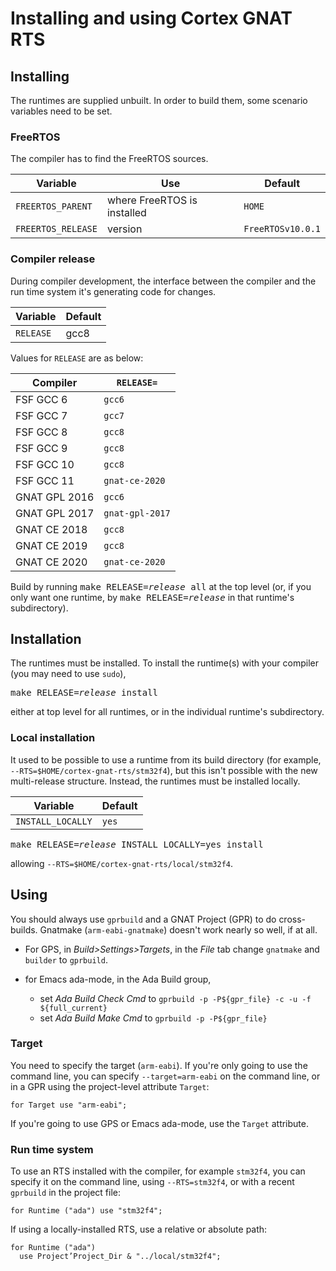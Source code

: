 # Installing and using Cortex GNAT RTS #

## Installing ##

The runtimes are supplied unbuilt. In order to build them, some scenario variables need to be set.

### FreeRTOS ###

The compiler has to find the FreeRTOS sources.

| Variable | Use | Default |
| ---------|-----|-------- |
| `FREERTOS_PARENT` | where FreeRTOS is installed | `HOME` |
| `FREERTOS_RELEASE` | version | `FreeRTOSv10.0.1` |

### Compiler release ###

During compiler development, the interface between the compiler and the run time system it's generating code for changes.

| Variable | Default |
| ---------|-------- |
| `RELEASE` | gcc8 |

Values for `RELEASE` are as below:

| Compiler | `RELEASE=` |
| ---------|------------ |
| FSF GCC 6 | `gcc6` |
| FSF GCC 7 | `gcc7` |
| FSF GCC 8 | `gcc8` |
| FSF GCC 9 | `gcc8` |
| FSF GCC 10 | `gcc8` |
| FSF GCC 11 | `gnat-ce-2020` |
| GNAT GPL 2016 | `gcc6` |
| GNAT GPL 2017 | `gnat-gpl-2017` |
| GNAT CE 2018 | `gcc8` |
| GNAT CE 2019 | `gcc8` |
| GNAT CE 2020 | `gnat-ce-2020` |

Build by running
<tt>make&nbsp;RELEASE=<i>release</i>&nbsp;all</tt> at the top level (or, if you only want one runtime, by <tt>make&nbsp;RELEASE=<i>release</i></tt> in that runtime's subdirectory).

## Installation ##

The runtimes must be installed. To install the runtime(s) with your compiler (you may need to use `sudo`),

<pre>
make RELEASE=<i>release</i> install
</pre>

either at top level for all runtimes, or in the individual runtime's subdirectory.

### Local installation ###

It used to be possible to use a runtime from its build directory (for example, `--RTS=$HOME/cortex-gnat-rts/stm32f4`), but this isn't possible with the new multi-release structure. Instead, the runtimes must be installed locally.

| Variable | Default |
| ---------|-------- |
| `INSTALL_LOCALLY` | `yes` |

<pre>
make RELEASE=<i>release</i> INSTALL_LOCALLY=yes install
</pre>

allowing `--RTS=$HOME/cortex-gnat-rts/local/stm32f4`.

## Using ##

You should always use `gprbuild` and a GNAT Project (GPR) to do cross-builds. Gnatmake (`arm-eabi-gnatmake`) doesn't work nearly so well, if at all.

* For GPS, in _Build>Settings>Targets_, in the _File_ tab change `gnatmake` and `builder` to `gprbuild`.

* for Emacs ada-mode, in the Ada Build group,
  * set _Ada Build Check Cmd_ to `gprbuild -p -P${gpr_file} -c -u -f ${full_current}`
  * set _Ada Build Make Cmd_ to `gprbuild -p -P${gpr_file}`

### Target ###

You need to specify the target (`arm-eabi`). If you're only going to use the command line, you can specify `--target=arm-eabi` on the command line, or in a GPR using the project-level attribute `Target`:

    for Target use "arm-eabi";

If you're going to use GPS or Emacs ada-mode, use the `Target` attribute.

### Run time system ###

To use an RTS installed with the compiler, for example `stm32f4`, you can specify it on the command line, using `--RTS=stm32f4`, or with a recent `gprbuild` in the project file:

    for Runtime ("ada") use "stm32f4";

If using a locally-installed RTS, use a relative or absolute path:

    for Runtime ("ada")
      use Project’Project_Dir & "../local/stm32f4";
